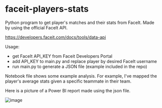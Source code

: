 # faceit-players-stats
Python program to get player's matches and their stats from FaceIt. Made by using the official FaceIt API.

https://developers.faceit.com/docs/tools/data-api

Usage:
- get FaceIt API_KEY from Faceit Developers Portal
- add API_KEY to main.py and replace player by desired FaceIt username
- run main.py to generate a JSON file (example included in the repo)

Notebook file shows some example analysis. For example, I've mapped the player's average stats given a specific teammate in their team.

Here is a picture of a Power BI report made using the json file.


![image](https://user-images.githubusercontent.com/85946482/176787681-d6805f9d-b967-4a5e-8814-3b3409bd7ec7.png)
